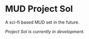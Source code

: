 # MUD Project Sol
 A sci-fi based MUD set in the future.

*Project Sol is currently in development.*
